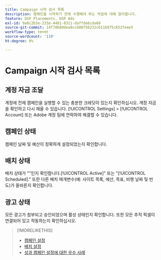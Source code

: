 ```yaml
---
title: Campaign 시작 검사 목록
description: 캠페인을 시작하기 전에 수행해야 하는 작업에 대해 알아봅니다.
feature: DSP Placements, DSP Ads
exl-id: 9a8c2b3e-233e-4401-8311-daffde6cda68
source-git-commit: 14f78b89dea8cc680756232c6116975c652feee5
workflow-type: tm+mt
source-wordcount: '119'
ht-degree: 0%

---
```


# Campaign 시작 검사 목록

## 계정 자금 조달

계정에 전체 캠페인을 실행할 수 있는 충분한 크레딧이 있는지 확인하십시오. 계정 자금을 확인하고 다시 채울 수 있습니다. [!UICONTROL Settings] > [!UICONTROL Account] 또는 Adobe 계정 팀에 연락하여 해결할 수 있습니다.

## 캠페인 상태

캠페인 날짜 및 예산이 정확하게 설정되었는지 확인합니다.

## 배치 상태

배치 상태가 &quot;&quot;인지 확인합니다.[!UICONTROL Active]&quot; 또는 &quot;[!UICONTROL Scheduled].&quot; 또한 다른 배치 매개변수(예: 사이트 목록, 예산, 목표, 비행 날짜 및 빈도)가 올바른지 확인합니다.

## 광고 상태

모든 광고가 첨부되고 승인되었으며 활성 상태인지 확인합니다. 또한 모든 추적 픽셀이 연결되어 있고 작동하는지 확인하십시오.

>[!MORELIKETHIS]
>
>* [캠페인 설정](/help/dsp/campaign-management/campaigns/campaign-settings.md)
>* [배치 설정](/help/dsp/campaign-management/placements/placement-settings.md)
>* [성과 캠페인 설정에 대한 우수 사례](/help/dsp/optimization/campaign-best-practices-performance.md)

